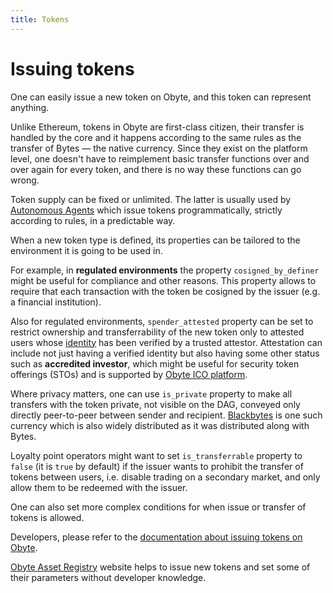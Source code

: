 ```yaml
---
title: Tokens
---
```


# Issuing tokens

One can easily issue a new token on Obyte, and this token can represent anything. 

Unlike Ethereum, tokens in Obyte are first-class citizen, their transfer is handled by the core and it happens according to the same rules as the transfer of Bytes &mdash; the native currency. Since they exist on the platform level, one doesn't have to reimplement basic transfer functions over and over again for every token, and there is no way these functions can go wrong.

Token supply can be fixed or unlimited. The latter is usually used by [Autonomous Agents](/platform/autonomous-agents) which issue tokens programmatically, strictly according to rules, in a predictable way.

When a new token type is defined, its properties can be tailored to the environment it is going to be used in.

For example, in **regulated environments** the property `cosigned_by_definer` might be useful for compliance and other reasons. This property allows to require that each transaction with the token be cosigned by the issuer (e.g. a financial institution).

Also for regulated environments, `spender_attested` property can be set to restrict ownership and transferrability of the new token only to attested users whose [identity](/platform/identity) has been verified by a trusted attestor. Attestation can include not just having a verified identity but also having some other status such as **accredited investor**, which might be useful for security token offerings (STOs) and is supported by [Obyte ICO platform](https://ico-platform.obyte.org).

Where privacy matters, one can use `is_private` property to make all transfers with the token private, not visible on the DAG, conveyed only directly peer-to-peer between sender and recipient. [Blackbytes](/platform/blackbytes) is one such currency which is also widely distributed as it was distributed along with Bytes.

Loyalty point operators might want to set `is_transferrable` property to `false` (it is `true` by default) if the issuer wants to prohibit the transfer of tokens between users, i.e. disable trading on a secondary market, and only allow them to be redeemed with the issuer.

One can also set more complex conditions for when issue or transfer of tokens is allowed.

Developers, please refer to the [documentation about issuing tokens on Obyte](https://developer.obyte.org/issuing-assets-on-byteball).

[Obyte Asset Registry](https://obyte.app/#!/asset/order) website helps to issue new tokens and set some of their parameters without developer knowledge.
